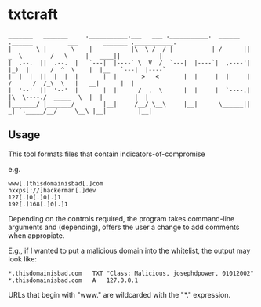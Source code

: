 # txtcraft

```
_______   _______     .___________.___   ___ .___________.  ______ .______          ___       _______ .___________.
|       \ |       \    |           |\  \ /  / |           | /      ||   _  \        /   \     |   ____||           |
|  .--.  ||  .--.  |   `---|  |----` \  V  /  `---|  |----`|  ,----'|  |_)  |      /  ^  \    |  |__   `---|  |----`
|  |  |  ||  |  |  |       |  |       >   <       |  |     |  |     |      /      /  /_\  \   |   __|      |  |     
|  '--'  ||  '--'  |       |  |      /  .  \      |  |     |  `----.|  |\  \----./  _____  \  |  |         |  |     
|_______/ |_______/        |__|     /__/ \__\     |__|      \______|| _| `._____/__/     \__\ |__|         |__|
```
## Usage

This tool formats files that contain indicators-of-compromise

e.g.

```
www[.]thisdomainisbad[.]com
hxxps[://]hackerman[.]dev
127[.]0[.]0[.]1
192[.]168[.]0[.]1
```

Depending on the controls required, the program takes command-line arguments and (depending), offers the user a change to add comments
when appropiate.

E.g., if I wanted to put a malicious domain into the whitelist, the output may look like:

```
*.thisdomainisbad.com   TXT "Class: Malicious, josephdpower, 01012002"
*.thisdomainisbad.com   A   127.0.0.1
```

URLs that begin with "www." are wildcarded with the "*." expression.
